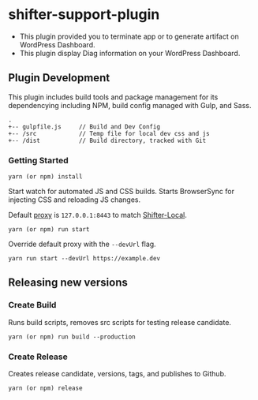 # shifter-support-plugin
- This plugin provided you to terminate app or to generate artifact on WordPress Dashboard.
- This plugin display Diag information on your WordPress Dashboard.

## Plugin Development

This plugin includes build tools and package management for its dependencying including NPM, build config managed with Gulp, and Sass.

```
.
+-- gulpfile.js     // Build and Dev Config
+-- /src            // Temp file for local dev css and js
+-- /dist           // Build directory, tracked with Git
```

### Getting Started

```
yarn (or npm) install
```

Start watch for automated JS and CSS builds. Starts BrowserSync for injecting CSS and reloading JS changes.

Default [proxy](https://browsersync.io/docs/options#option-proxy) is `127.0.0.1:8443` to match [Shifter-Local](https://github.com/getshifter/shifter-local).

```
yarn (or npm) run start
```

Override default proxy with the `--devUrl` flag.
```
yarn run start --devUrl https://example.dev
```

## Releasing new versions

### Create Build

Runs build scripts, removes src scripts for testing release candidate.

```
yarn (or npm) run build --production
```

### Create Release

Creates release candidate, versions, tags, and publishes to Github.

```
yarn (or npm) release
```
